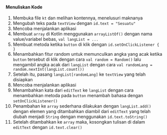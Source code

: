#### Menuliskan Kode

1. Membuka file `kt` dan melihan kontennya, menelusuri maknanya
2. Mengubah teks pada `textView` dengan `id.text = "Sesuatu"` 
3. Mencoba menjalankan aplikasi
4. Membuat `array` di Kotlin menggunakan `arrayListOf()` dengan nama value/variabel bebas, `val langList = ...` 
5. Membuat metoda ketika `button` di klik dengan `id.setOnClickListener { }` 
6. Menambahkan fitur random untuk memunculkan angka yang acak ketika `button` tersebut di klik dengan cara `val random = Random()` lalu mengambil angka acak dari `langList` dengan cara `val randomLang = random.nextInt(langList.count())`
7. Setelah itu, pasang `langList[randomLang]` ke `textView` yang telah disiapkan
8. Mencoba menjalankan aplikasi
9. Menambahkan kata dari `editText` ke `langList` dengan cara menambahkan metoda pada `button` menambah bahasa dengan `setOnClickListener()`
10. Penambahan ke `array` sederhana dilakukan dengan `langList.add()` dengan elemen yang ditambahkan diambil dari `editText` yang telah diubah menjadi `String` dengan menggunakan `id.text.toString()`
11. Setelah ditambahkan ke `array` maka, kosongkan tulisan di dalam `editText` dengan `id.text.clear()`





